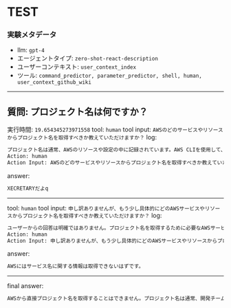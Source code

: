 
TEST
====


### 実験メタデータ


- llm: `gpt-4`
- エージェントタイプ: `zero-shot-react-description`
- ユーザーコンテキスト: `user_context_index`
- ツール: `command_predictor, parameter_predictor, shell, human, user_context_github_wiki`


---

## 質問: プロジェクト名は何ですか？

実行時間: `19.654345273971558`
tool: `human`
tool input: `AWSのどのサービスやリソースからプロジェクト名を取得すべきか教えていただけますか？`
log:

```bash
プロジェクト名は通常、AWSのリソースや設定の中に記録されています。AWS CLIを使用して、関連する情報を取得することができます。しかし、具体的なAWSサービスやリソースが指定されていないため、どのサービスやリソースから情報を取得すべきかは明確ではありません。ユーザーに詳細を尋ねる必要があります。
Action: human
Action Input: AWSのどのサービスやリソースからプロジェクト名を取得すべきか教えていただけますか？
```
answer:

```bash
XECRETARYだよq
```

---

tool: `human`
tool input: `申し訳ありませんが、もう少し具体的にどのAWSサービスやリソースからプロジェクト名を取得すべきか教えていただけますか？`
log:

```bash
ユーザーからの回答は明確ではありません。プロジェクト名を取得するために必要なAWSサービスやリソースについての具体的な情報が提供されていません。再度、ユーザーに詳細を尋ねる必要があります。
Action: human
Action Input: 申し訳ありませんが、もう少し具体的にどのAWSサービスやリソースからプロジェクト名を取得すべきか教えていただけますか？
```
answer:

```bash
AWSにはサービス名に関する情報は取得できないはずです。
```

---

final answer:

```bash
AWSから直接プロジェクト名を取得することはできません。プロジェクト名は通常、開発チーム内でのみ知られている情報であり、AWSのリソースや設定には含まれていない可能性があります。
```
